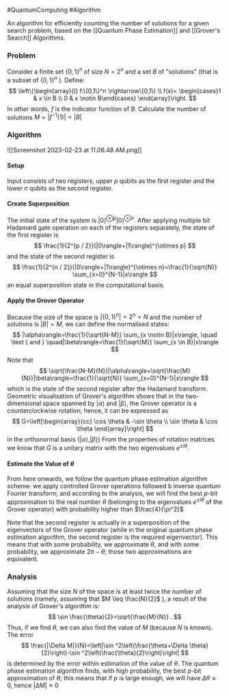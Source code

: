 #QuantumComputing 
#Algorithm 

An algorithm for efficiently counting the number of solutions for a given search problem, based on the [[Quantum Phase Estimation]] and [[Grover's Search]] Algorithms. 

### Problem 
Consider a finite set $\{0,1\}^n$ of size $N=2^n$ and a set $B$ of "solutions" (that is a subset of $\{0,1\}^n$ ). Define:
$$
\left\{\begin{array}{l}
f:\{0,1\}^n \rightarrow\{0,1\} \\
f(x)= \begin{cases}1 & x \in B \\
0 & x \notin B\end{cases}
\end{array}\right.
$$
In other words, $f$ is the indicator function of $B$.
Calculate the number of solutions $M=\left|f^{-1}(1)\right|=|B|$

### Algorithm
![[Screenshot 2023-02-23 at 11.06.48 AM.png]]

#### Setup
Input consists of two registers, upper $p$ qubits as the first register and the lower $n$ qubits as the second register.

#### Create Superposition
The initial state of the system is $|0\rangle^{\otimes p}|0\rangle^{\otimes n}$. After applying multiple bit Hadamard gate operation on each of the registers separately, the state of the first register is
$$
\frac{1}{2^{p / 2}}(|0\rangle+|1\rangle)^{\otimes p}
$$
and the state of the second register is
$$
\frac{1}{2^{n / 2}}(|0\rangle+|1\rangle)^{\otimes n}=\frac{1}{\sqrt{N}} \sum_{x=0}^{N-1}|x\rangle
$$
an equal superposition state in the computational basis.

#### Apply the Grover Operator
Because the size of the space is $\left|\{0,1\}^n\right|=2^n=N$ and the number of solutions is $|B|=M$, we can define the normalised states:
$$
|\alpha\rangle=\frac{1}{\sqrt{N-M}} \sum_{x \notin B}|x\rangle, \quad \text { and } \quad|\beta\rangle=\frac{1}{\sqrt{M}} \sum_{x \in B}|x\rangle
$$
Note that
$$
\sqrt{\frac{N-M}{N}}|\alpha\rangle+\sqrt{\frac{M}{N}}|\beta\rangle=\frac{1}{\sqrt{N}} \sum_{x=0}^{N-1}|x\rangle
$$
which is the state of the second register after the Hadamard transform.
Geometric visualisation of Grover's algorithm shows that in the two-dimensional space spanned by $|\alpha\rangle$ and $|\beta\rangle$, the Grover operator is a counterclockwise rotation; hence, it can be expressed as
$$
G=\left[\begin{array}{cc}
\cos \theta & -\sin \theta \\
\sin \theta & \cos \theta
\end{array}\right]
$$
in the orthonormal basis $\{|\alpha\rangle,|\beta\rangle\}$ 
From the properties of rotation matrices we know that $G$ is a unitary matrix with the two eigenvalues $e^{\pm i \theta}$.

#### Estimate the Value of $\theta$
From here onwards, we follow the quantum phase estimation algorithm scheme: we apply controlled Grover operations followed b inverse quantum Fourier transform; and according to the analysis, we will find the best $p$-bit approximation to the real number $\theta$ (belonging to the eigenvalues $e^{\pm i \theta}$ of the Grover operator) with probability higher than $\frac{4}{\pi^2}$

Note that the second register is actually in a superposition of the eigenvectors of the Grover operator (while in the original quantum phase estimation algorithm, the second register is the required eigenvector). This means that with some probability, we approximate $\theta$, and with some probability, we approximate $2 \pi-\theta$; those two approximations are equivalent.

### Analysis
Assuming that the size $N$ of the space is at least twice the number of solutions (namely, assuming that $M \leq \frac{N}{2}$ ), a result of the analysis of Grover's algorithm is:
$$
\sin \frac{\theta}{2}=\sqrt{\frac{M}{N}} .
$$
Thus, if we find $\theta$, we can also find the value of $M$ (because $N$ is known).
The error
$$
\frac{|\Delta M|}{N}=\left|\sin ^2\left(\frac{\theta+\Delta \theta}{2}\right)-\sin ^2\left(\frac{\theta}{2}\right)\right|
$$
is determined by the error within estimation of the value of $\theta$. The quantum phase estimation algorithm finds, with high probability, the best $p$-bit approximation of $\theta$; this means that if $p$ is large enough, we will have $\Delta \theta \approx 0$, hence $|\Delta M| \approx 0$